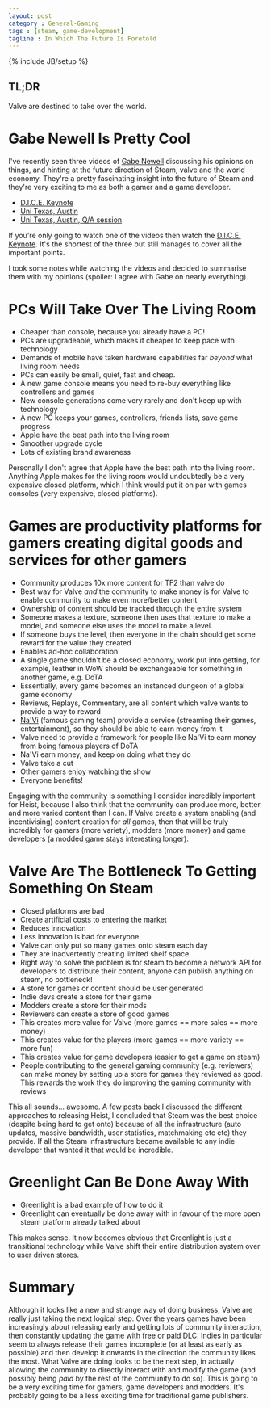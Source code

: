 ```yaml
---
layout: post
category : General-Gaming
tags : [steam, game-development]
tagline : In Which The Future Is Foretold
---
```

{% include JB/setup %}


## TL;DR

Valve are destined to take over the world.

# Gabe Newell Is Pretty Cool

I've recently seen three videos of [Gabe Newell](http://www.gabenewell.org/) discussing his opinions on things, and hinting at the future direction of Steam, valve and the world economy. They're a pretty fascinating insight into the future of Steam and they're very exciting to me as both a gamer and a game developer.

 - [D.I.C.E. Keynote](http://www.youtube.com/watch?v=PeYxKIDGh8I)
 - [Uni Texas, Austin](https://www.youtube.com/watch?v=t8QEOBgLBQU)
 - [Uni Texas, Austin, Q/A session](https://www.youtube.com/watch?v=jhgOqyZHBIU)
 
If you're only going to watch one of the videos then watch the [D.I.C.E. Keynote](http://www.youtube.com/watch?v=PeYxKIDGh8I). It's the shortest of the three but still manages to cover all the important points.

I took some notes while watching the videos and decided to summarise them with my opinions (spoiler: I agree with Gabe on nearly everything).

# PCs Will Take Over The Living Room

 - Cheaper than console, because you already have a PC!
  - PCs are upgradeable, which makes it cheaper to keep pace with technology
  - Demands of mobile have taken hardware capabilities far *beyond* what living room needs
  - PCs can easily be small, quiet, fast and cheap.
 - A new game console means you need to re-buy everything like controllers and games
  - New console generations come very rarely and don't keep up with technology
  - A new PC keeps your games, controllers, friends lists, save game progress
 - Apple have the best path into the living room
  - Smoother upgrade cycle
  - Lots of existing brand awareness

Personally I don't agree that Apple have the best path into the living room. Anything Apple makes for the living room would undoubtedly be a very expensive closed platform, which I think would put it on par with games consoles (very expensive, closed platforms).
  
# Games are productivity platforms for gamers creating digital goods and services for other gamers

 - Community produces 10x more content for TF2 than valve do
  - Best way for Valve *and* the community to make money is for Valve to enable community to make even more/better content
 - Ownership of content should be tracked through the entire system
  - Someone makes a texture, someone then uses that texture to make a model, and someone else uses the model to make a level.
   - If someone buys the level, then everyone in the chain should get some reward for the value they created
  - Enables ad-hoc collaboration
 - A single game shouldn't be a closed economy, work put into getting, for example, leather in WoW should be exchangeable for something in another game, e.g. DoTA
  - Essentially, every game becomes an instanced dungeon of a global game economy
 - Reviews, Replays, Commentary, are all content which valve wants to provide a way to reward
 - [Na'Vi](http://en.wikipedia.org/wiki/Natus_Vincere) (famous gaming team) provide a service (streaming their games, entertainment), so they should be able to earn money from it
  - Valve need to provide a framework for people like Na'Vi to earn money from being famous players of DoTA
  - Na'Vi earn money, and keep on doing what they do
  - Valve take a cut
  - Other gamers enjoy watching the show
  - Everyone benefits!
  
Engaging with the community is something I consider incredibly important for Heist, because I also think that the community can produce more, better and more varied content than I can. If Valve create a system enabling (and incentivising) content creation for *all* games, then that will be truly incredibly for gamers (more variety), modders (more money) and game developers (a modded game stays interesting longer).

# Valve Are The Bottleneck To Getting Something On Steam

 - Closed platforms are bad
  - Create artificial costs to entering the market
  - Reduces innovation
  - Less innovation is bad for everyone
 - Valve can only put so many games onto steam each day
  - They are inadvertently creating limited shelf space
 - Right way to solve the problem is for steam to become a network API for developers to distribute their content, anyone can publish anything on steam, no bottleneck!
 - A store for games or content should be user generated
  - Indie devs create a store for their game
  - Modders create a store for their mods
  - Reviewers can create a store of good games
 - This creates more value for Valve (more games == more sales == more money)
 - This creates value for the players (more games == more variety == more fun)
 - This creates value for game developers (easier to get a game on steam)
 - People contributing to the general gaming community (e.g. reviewers) can make money by setting up a store for games they reviewed as good. This rewards the work they do improving the gaming community with reviews
 
This all sounds... awesome. A few posts back I discussed the different approaches to releasing Heist, I concluded that Steam was the best choice (despite being hard to get onto) because of all the infrastructure (auto updates, massive bandwidth, user statistics, matchmaking etc etc) they provide. If all the Steam infrastructure became available to any indie developer that wanted it that would be incredible.
  
# Greenlight Can Be Done Away With

 - Greenlight is a bad example of how to do it
 - Greenlight can eventually be done away with in favour of the more open steam platform already talked about
 
This makes sense. It now becomes obvious that Greenlight is just a transitional technology while Valve shift their entire distribution system over to user driven stores.

# Summary

Although it looks like a new and strange way of doing business, Valve are really just taking the next logical step. Over the years games have been increasingly about releasing early and getting lots of community interaction, then constantly updating the game with free or paid DLC. Indies in particular seem to always release their games incomplete (or at least as early as possible) and then develop it onwards in the direction the community likes the most. What Valve are doing looks to be the next step, in actually allowing the community to directly interact with and modify the game (and possibly being _paid_ by the rest of the community to do so). This is going to be a very exciting time for gamers, game developers and modders. It's probably going to be a less exciting time for traditional game publishers.
